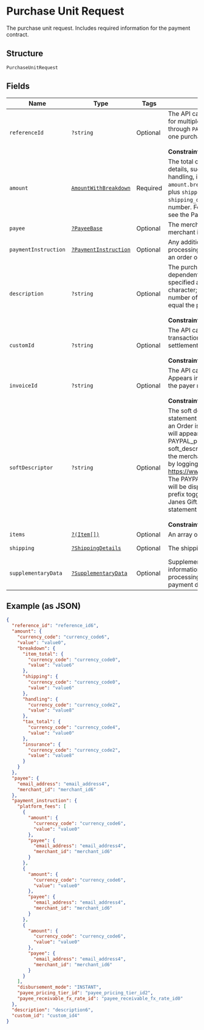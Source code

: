 
# Purchase Unit Request

The purchase unit request. Includes required information for the payment contract.

## Structure

`PurchaseUnitRequest`

## Fields

| Name | Type | Tags | Description | Getter | Setter |
|  --- | --- | --- | --- | --- | --- |
| `referenceId` | `?string` | Optional | The API caller-provided external ID for the purchase unit. Required for multiple purchase units when you must update the order through `PATCH`. If you omit this value and the order contains only one purchase unit, PayPal sets this value to `default`.<br><br>**Constraints**: *Minimum Length*: `1`, *Maximum Length*: `256` | getReferenceId(): ?string | setReferenceId(?string referenceId): void |
| `amount` | [`AmountWithBreakdown`](../../doc/models/amount-with-breakdown.md) | Required | The total order amount with an optional breakdown that provides details, such as the total item amount, total tax amount, shipping, handling, insurance, and discounts, if any. If you specify `amount.breakdown`, the amount equals `item_total` plus `tax_total` plus `shipping` plus `handling` plus `insurance` minus `shipping_discount` minus discount. The amount must be a positive number. For listed of supported currencies and decimal precision, see the PayPal REST APIs Currency Codes. | getAmount(): AmountWithBreakdown | setAmount(AmountWithBreakdown amount): void |
| `payee` | [`?PayeeBase`](../../doc/models/payee-base.md) | Optional | The merchant who receives the funds and fulfills the order. The merchant is also known as the payee. | getPayee(): ?PayeeBase | setPayee(?PayeeBase payee): void |
| `paymentInstruction` | [`?PaymentInstruction`](../../doc/models/payment-instruction.md) | Optional | Any additional payment instructions to be consider during payment processing. This processing instruction is applicable for Capturing an order or Authorizing an Order. | getPaymentInstruction(): ?PaymentInstruction | setPaymentInstruction(?PaymentInstruction paymentInstruction): void |
| `description` | `?string` | Optional | The purchase description. The maximum length of the character is dependent on the type of characters used. The character length is specified assuming a US ASCII character. Depending on type of character; (e.g. accented character, Japanese characters) the number of characters that that can be specified as input might not equal the permissible max length.<br><br>**Constraints**: *Minimum Length*: `1`, *Maximum Length*: `127` | getDescription(): ?string | setDescription(?string description): void |
| `customId` | `?string` | Optional | The API caller-provided external ID. Used to reconcile client transactions with PayPal transactions. Appears in transaction and settlement reports but is not visible to the payer.<br><br>**Constraints**: *Minimum Length*: `1`, *Maximum Length*: `255` | getCustomId(): ?string | setCustomId(?string customId): void |
| `invoiceId` | `?string` | Optional | The API caller-provided external invoice number for this order. Appears in both the payer's transaction history and the emails that the payer receives.<br><br>**Constraints**: *Minimum Length*: `1`, *Maximum Length*: `127` | getInvoiceId(): ?string | setInvoiceId(?string invoiceId): void |
| `softDescriptor` | `?string` | Optional | The soft descriptor is the dynamic text used to construct the statement descriptor that appears on a payer's card statement. If an Order is paid using the "PayPal Wallet", the statement descriptor will appear in following format on the payer's card statement: PAYPAL_prefix+(space)+merchant_descriptor+(space)+ soft_descriptor Note: The merchant descriptor is the descriptor of the merchant’s payment receiving preferences which can be seen by logging into the merchant account https://www.sandbox.paypal.com/businessprofile/settings/info/edit The PAYPAL prefix uses 8 characters. Only the first 22 characters will be displayed in the statement. For example, if: The PayPal prefix toggle is PAYPAL *. The merchant descriptor in the profile is Janes Gift. The soft descriptor is 800-123-1234. Then, the statement descriptor on the card is PAYPAL * Janes Gift 80.<br><br>**Constraints**: *Minimum Length*: `1`, *Maximum Length*: `22` | getSoftDescriptor(): ?string | setSoftDescriptor(?string softDescriptor): void |
| `items` | [`?(Item[])`](../../doc/models/item.md) | Optional | An array of items that the customer purchases from the merchant. | getItems(): ?array | setItems(?array items): void |
| `shipping` | [`?ShippingDetails`](../../doc/models/shipping-details.md) | Optional | The shipping details. | getShipping(): ?ShippingDetails | setShipping(?ShippingDetails shipping): void |
| `supplementaryData` | [`?SupplementaryData`](../../doc/models/supplementary-data.md) | Optional | Supplementary data about a payment. This object passes information that can be used to improve risk assessments and processing costs, for example, by providing Level 2 and Level 3 payment data. | getSupplementaryData(): ?SupplementaryData | setSupplementaryData(?SupplementaryData supplementaryData): void |

## Example (as JSON)

```json
{
  "reference_id": "reference_id6",
  "amount": {
    "currency_code": "currency_code6",
    "value": "value0",
    "breakdown": {
      "item_total": {
        "currency_code": "currency_code0",
        "value": "value6"
      },
      "shipping": {
        "currency_code": "currency_code0",
        "value": "value6"
      },
      "handling": {
        "currency_code": "currency_code2",
        "value": "value8"
      },
      "tax_total": {
        "currency_code": "currency_code4",
        "value": "value0"
      },
      "insurance": {
        "currency_code": "currency_code2",
        "value": "value8"
      }
    }
  },
  "payee": {
    "email_address": "email_address4",
    "merchant_id": "merchant_id6"
  },
  "payment_instruction": {
    "platform_fees": [
      {
        "amount": {
          "currency_code": "currency_code6",
          "value": "value0"
        },
        "payee": {
          "email_address": "email_address4",
          "merchant_id": "merchant_id6"
        }
      },
      {
        "amount": {
          "currency_code": "currency_code6",
          "value": "value0"
        },
        "payee": {
          "email_address": "email_address4",
          "merchant_id": "merchant_id6"
        }
      },
      {
        "amount": {
          "currency_code": "currency_code6",
          "value": "value0"
        },
        "payee": {
          "email_address": "email_address4",
          "merchant_id": "merchant_id6"
        }
      }
    ],
    "disbursement_mode": "INSTANT",
    "payee_pricing_tier_id": "payee_pricing_tier_id2",
    "payee_receivable_fx_rate_id": "payee_receivable_fx_rate_id0"
  },
  "description": "description6",
  "custom_id": "custom_id4"
}
```

